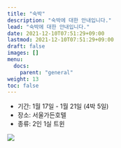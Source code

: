 ```yaml
---
title: "숙박"
description: "숙박에 대한 안내입니다."
lead: "숙박에 대한 안내입니다."
date: 2021-12-10T07:51:29+09:00
lastmod: 2021-12-10T07:51:29+09:00
draft: false
images: []
menu: 
  docs:
    parent: "general"
weight: 13
toc: false
---
```


* 기간: 1월 17일 - 1월 21일 (4박 5일)
* 장소: 서울가든호텔
* 종류: 2인 1실 트윈

<img src='../room.png'>